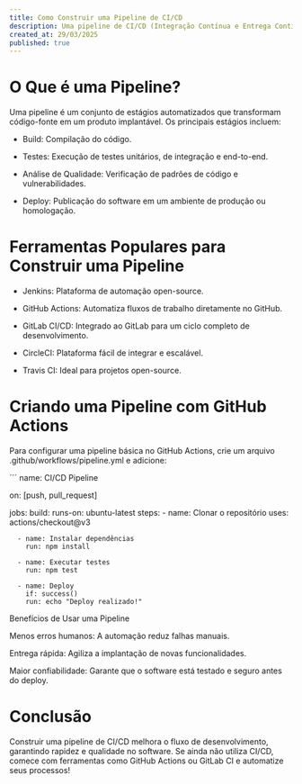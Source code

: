 ```yaml
---
title: Como Construir uma Pipeline de CI/CD
description: Uma pipeline de CI/CD (Integração Contínua e Entrega Contínua) automatiza o processo de desenvolvimento, testes e implantação de software. Isso garante entregas mais rápidas, confiáveis e seguras.
created_at: 29/03/2025
published: true
---
```


# O Que é uma Pipeline?

Uma pipeline é um conjunto de estágios automatizados que transformam código-fonte em um produto implantável. Os principais estágios incluem:

- Build: Compilação do código.

- Testes: Execução de testes unitários, de integração e end-to-end.

- Análise de Qualidade: Verificação de padrões de código e vulnerabilidades.

- Deploy: Publicação do software em um ambiente de produção ou homologação.

# Ferramentas Populares para Construir uma Pipeline

- Jenkins: Plataforma de automação open-source.

- GitHub Actions: Automatiza fluxos de trabalho diretamente no GitHub.

- GitLab CI/CD: Integrado ao GitLab para um ciclo completo de desenvolvimento.

- CircleCI: Plataforma fácil de integrar e escalável.

- Travis CI: Ideal para projetos open-source.

# Criando uma Pipeline com GitHub Actions

Para configurar uma pipeline básica no GitHub Actions, crie um arquivo .github/workflows/pipeline.yml e adicione:

´´´
name: CI/CD Pipeline

on: [push, pull_request]

jobs:
  build:
    runs-on: ubuntu-latest
    steps:
      - name: Clonar o repositório
        uses: actions/checkout@v3

      - name: Instalar dependências
        run: npm install

      - name: Executar testes
        run: npm test

      - name: Deploy
        if: success()
        run: echo "Deploy realizado!"
       

Benefícios de Usar uma Pipeline

Menos erros humanos: A automação reduz falhas manuais.

Entrega rápida: Agiliza a implantação de novas funcionalidades.

Maior confiabilidade: Garante que o software está testado e seguro antes do deploy.

# Conclusão

Construir uma pipeline de CI/CD melhora o fluxo de desenvolvimento, garantindo rapidez e qualidade no software. Se ainda não utiliza CI/CD, comece com ferramentas como GitHub Actions ou GitLab CI e automatize seus processos!

